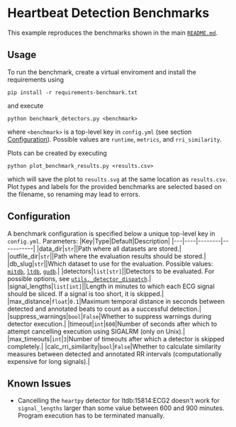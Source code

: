 # Heartbeat Detection Benchmarks
This example reproduces the benchmarks shown in the main [`README.md`](https://github.com/cbrnr/sleepecg#readme).

## Usage
To run the benchmark, create a virtual enviroment and install the requirements using
```
pip install -r requirements-benchmark.txt
```

and execute
```
python benchmark_detectors.py <benchmark>
```
where `<benchmark>` is a top-level key in `config.yml` (see section [Configuration](#configuration)). Possible values are `runtime`, `metrics`, and `rri_similarity`.

Plots can be created by executing
```
python plot_benchmark_results.py <results.csv>
```
which will save the plot to `results.svg` at the same location as `results.csv`. Plot types and labels for the provided benchmarks are selected based on the filename, so renaming may lead to errors.


## Configuration
A benchmark configuration is specified below a unique top-level key in `config.yml`. Parameters:
|Key|Type|Default|Description|
|---|----|--------|-----------|
|data_dir|`str`||Path where all datasets are stored.|
|outfile_dir|`str`||Path where the evaluation results should be stored.|
|db_slug|`str`||Which dataset to use for the evaluation. Possible values: [`mitdb`](https://physionet.org/content/mitdb/1.0.0/), [`ltdb`](https://physionet.org/content/mitdb/1.0.0/), [`gudb`](https://physionet.org/content/mitdb/1.0.0/).|
|detectors|`list[str]`||Detectors to be evaluated. For possible options, see [`utils._detector_dispatch`](https://github.com/cbrnr/sleepecg/blob/main/examples/benchmark/benchmark_detectors.py).|
|signal_lengths|`list[int]`||Length in minutes to which each ECG signal should be sliced. If a signal is too short, it is skipped.|
|max_distance|`float`|`0.1`|Maximum temporal distance in seconds between detected and annotated beats to count as a successful detection.|
|suppress_warnings|`bool`|`False`|Whether to suppress warnings during detector execution.|
|timeout|`int`|`600`|Number of seconds after which to attempt cancelling execution using SIGALRM (only on Unix).|
|max_timeouts|`int`|`3`|Number of timeouts after which a detector is skipped completely.|
|calc_rri_similarity|`bool`|`False`|Whether to calculate similarity measures between detected and annotated RR intervals (computationally expensive for long signals).|

## Known Issues
- Cancelling the `heartpy` detector for ltdb:15814:ECG2 doesn't work for `signal_lengths` larger than some value between 600 and 900 minutes. Program execution has to be terminated manually.
